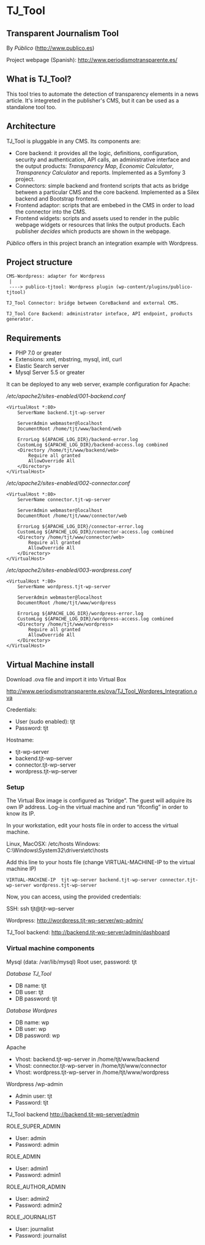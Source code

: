 # TJ_Tool


## Transparent Journalism Tool

By _Público_ (http://www.publico.es)

Project webpage (Spanish): http://www.periodismotransparente.es/


## What is TJ_Tool?

This tool tries to automate the detection of transparency elements in a news article. 
It's integreted in the publisher's CMS, but it can be used as a standalone tool too.

## Architecture

TJ_Tool is pluggable in any CMS. Its components are:

- Core backend: it provides all the logic, definitions, configuration, security and authentication, API calls, an administrative interface and the output products: *Transparency Map*, *Economic Calculator*, *Transparency Calculator* and reports.
Implemented as a Symfony 3 project.
- Connectors: simple backend and frontend scripts that acts as bridge between a particular CMS and the core backend. Implemented as a Silex backend and Bootstrap frontend.
- Frontend adaptor: scripts that are embebed in the CMS in order to load the connector into the CMS.
- Frontend widgets: scripts and assets used to render in the public webpage widgets or resources that links the output products. Each publisher *decides* which products are shown in the webpage.

_Público_ offers in this project branch an integration example with Wordpress.

## Project structure

```
CMS-Wordpress: adapter for Wordpress
 |
 ----> publico-tjtool: Wordpress plugin (wp-content/plugins/publico-tjtool)

TJ_Tool Connector: bridge between CoreBackend and external CMS.

TJ_Tool Core Backend: administrator inteface, API endpoint, products generator.
```


## Requirements

* PHP 7.0 or greater
* Extensions: xml, mbstring, mysql, intl, curl
* Elastic Search server
* Mysql Server 5.5 or greater

It can be deployed to any web server, example configuration for Apache:

*/etc/apache2/sites-enabled/001-backend.conf*

```
<VirtualHost *:80>
    ServerName backend.tjt-wp-server 

    ServerAdmin webmaster@localhost
    DocumentRoot /home/tjt/www/backend/web

    ErrorLog ${APACHE_LOG_DIR}/backend-error.log
    CustomLog ${APACHE_LOG_DIR}/backend-access.log combined
    <Directory /home/tjt/www/backend/web>   
        Require all granted
        AllowOverride All
    </Directory>
</VirtualHost>
```


*/etc/apache2/sites-enabled/002-connector.conf*

```
<VirtualHost *:80>
    ServerName connector.tjt-wp-server 

    ServerAdmin webmaster@localhost
    DocumentRoot /home/tjt/www/connector/web

    ErrorLog ${APACHE_LOG_DIR}/connector-error.log
    CustomLog ${APACHE_LOG_DIR}/connector-access.log combined
    <Directory /home/tjt/www/connector/web> 
        Require all granted
        AllowOverride All
    </Directory>
</VirtualHost>
```

*/etc/apache2/sites-enabled/003-wordpress.conf*

```
<VirtualHost *:80>
    ServerName wordpress.tjt-wp-server 

    ServerAdmin webmaster@localhost
    DocumentRoot /home/tjt/www/wordpress

    ErrorLog ${APACHE_LOG_DIR}/wordpress-error.log
    CustomLog ${APACHE_LOG_DIR}/wordpress-access.log combined
    <Directory /home/tjt/www/wordpress> 
        Require all granted
        AllowOverride All
    </Directory>
</VirtualHost>
```


## Virtual Machine install

Download .ova file and import it into Virtual Box

http://www.periodismotransparente.es/ova/TJ_Tool_Wordpres_Integration.ova

Credentials:

- User (sudo enabled): tjt
- Password: tjt

Hostname: 

- tjt-wp-server
- backend.tjt-wp-server
- connector.tjt-wp-server
- wordpress.tjt-wp-server


### Setup

The Virtual Box image is configured as “bridge”. The guest will adquire its own IP address.
Log-in the virtual machine and run “ifconfig” in order to know its IP.

In your workstation, edit your hosts file in order to access the virtual machine.

Linux, MacOSX: /etc/hosts
Windows: C:\Windows\System32\drivers\etc\hosts
 
Add this line to your hosts file (change VIRTUAL-MACHINE-IP to the virtual machine IP)

```
VIRTUAL-MACHINE-IP	tjt-wp-server backend.tjt-wp-server connector.tjt-wp-server wordpress.tjt-wp-server
```

Now, you can access, using the provided credentials:

SSH: ssh tjt@tjt-wp-server

Wordpress: http://wordpress.tjt-wp-server/wp-admin/

TJ_Tool backend: http://backend.tjt-wp-server/admin/dashboard

### Virtual machine components

Mysql (data: /var/lib/mysql)
Root user, password: tjt

*Database TJ_Tool*
- DB name: tjt
- DB user: tjt
- DB password: tjt

*Database Wordpres*
- DB name: wp
- DB user: wp
- DB password: wp


Apache
- Vhost: backend.tjt-wp-server in /home/tjt/www/backend
- Vhost: connector.tjt-wp-server in /home/tjt/www/connector
- Vhost: wordpress.tjt-wp-server in /home/tjt/www/wordpress


Wordpress /wp-admin
- Admin user: tjt
- Password: tjt


TJ_Tool backend http://backend.tjt-wp-server/admin

ROLE_SUPER_ADMIN
- User: admin
- Password: admin

ROLE_ADMIN
- User: admin1
- Password: admin1

ROLE_AUTHOR_ADMIN
- User: admin2
- Password: admin2

ROLE_JOURNALIST
- User: journalist
- Password: journalist



